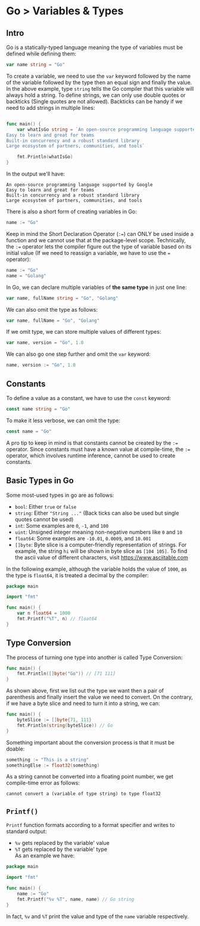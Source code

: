 # Go > Variables & Types

## Intro

Go is a statically-typed language meaning the type of variables must be defined while defining them:

```go
var name string = "Go"
```

To create a variable, we need to use the `var` keyword followed by the name of the variable followed by the type then an equal sign and finally the value. In the above example, type `string` tells the Go compiler that this variable will always hold a string.
To define strings, we can only use double quotes or backticks (Single quotes are not allowed). Backticks can be handy if we need to add strings in multiple lines:

```go

func main() {
	var whatIsGo string = `An open-source programming language supported by Google
Easy to learn and great for teams
Built-in concurrency and a robust standard library
Large ecosystem of partners, communities, and tools`

	fmt.Println(whatIsGo)
}

```

In the output we'll have:

```text
An open-source programming language supported by Google
Easy to learn and great for teams
Built-in concurrency and a robust standard library
Large ecosystem of partners, communities, and tools
```

There is also a short form of creating variables in Go:

```go
name := "Go"
```

Keep in mind the Short Declaration Operator (`:=`) can ONLY be used inside a function and we cannot use that at the package-level scope. Technically, the `:=` operator lets the compiler figure out the type of variable based on its initial value (If we need to reassign a variable, we have to use the `=` operator):

```go
name := "Go"
name = "Golang"
```

In Go, we can declare multiple variables of **the same type** in just one line:

```go
var name, fullName string = "Go", "Golang"
```

We can also omit the type as follows:

```go
var name, fullName = "Go", "Golang"
```

If we omit type, we can store multiple values of different types:

```go
var name, version = "Go", 1.0
```

We can also go one step further and omit the `var` keyword:

```go
name, version := "Go", 1.0
```

## Constants

To define a value as a constant, we have to use the `const` keyword:

```go
const name string = "Go"
```

To make it less verbose, we can omit the type:

```go
const name = "Go"
```

A pro tip to keep in mind is that constants cannot be created by the `:=` operator. Since constants must have a known value at compile-time, the `:=` operator, which involves runtime inference, cannot be used to create constants.

## Basic Types in Go

Some most-used types in go are as follows:

-   `bool`: Either `true` or `false`
-   `string`: Either `"String ..."` (Back ticks can also be used but single quotes cannot be used)
-   `int`: Some examples are `0`, `-1`, and `100`
-   `uint`: Unsigned integer meaning non-negative numbers like `0` and `10`
-   `float64`: Some examples are `-10.01`, `0.0009`, and `10.001`
-   `[]byte`: Byte slice is a computer-friendly representation of strings. For example, the string `hi` will be shown in byte slice as `[104 105]`. To find the ascii value of different characters, visit https://www.asciitable.com

In the following example, although the variable holds the value of `1000`, as the type is `float64`, it is treated a decimal by the compiler:

```go
package main

import "fmt"

func main() {
	var n float64 = 1000
	fmt.Printf("%T", n) // float64
}
```

## Type Conversion

The process of turning one type into another is called Type Conversion:

```go
func main() {
	fmt.Println([]byte("Go")) // [71 111]
}
```

As shown above, first we list out the type we want then a pair of parenthesis and finally insert the value we need to convert. On the contrary, if we have a byte slice and need to turn it into a string, we can:

```go
func main() {
	byteSlice := []byte{71, 111}
	fmt.Println(string(byteSlice)) // Go
}
```

Something important about the conversion process is that it must be doable:

```go
something := "This is a string"
somethingElse := float32(something)
```

As a string cannot be converted into a floating point number, we get compile-time error as follows:

```text
cannot convert a (variable of type string) to type float32
```

## `Printf()`

`Printf` function formats according to a format specifier and writes to standard output:

-   `%v` gets replaced by the variable' value
-   `%T` gets replaced by the variable' type  
    As an example we have:

```go
package main

import "fmt"

func main() {
	name := "Go"
	fmt.Printf("%v %T", name, name) // Go string
}
```

In fact, `%v` and `%T` print the value and type of the `name` variable respectively.
